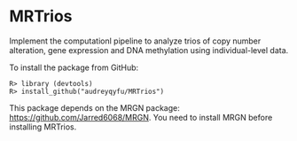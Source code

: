 # MRTrios
Implement the computationl pipeline to analyze trios of copy number alteration, gene expression and DNA methylation using individual-level data.

To install the package from GitHub:   
```
R> library (devtools)
R> install_github("audreyqyfu/MRTrios")
```
This package depends on the MRGN package: https://github.com/Jarred6068/MRGN.  You need to install MRGN before installing MRTrios.
